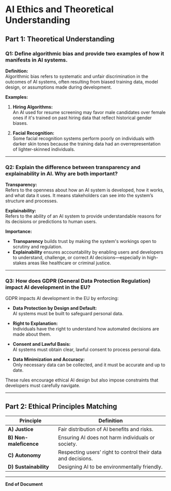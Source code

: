 # AI Ethics and Theoretical Understanding

## Part 1: Theoretical Understanding

### Q1: Define algorithmic bias and provide two examples of how it manifests in AI systems.

**Definition:**  
Algorithmic bias refers to systematic and unfair discrimination in the outcomes of AI systems, often resulting from biased training data, model design, or assumptions made during development.

**Examples:**

1. **Hiring Algorithms:**  
   An AI used for resume screening may favor male candidates over female ones if it's trained on past hiring data that reflect historical gender biases.

2. **Facial Recognition:**  
   Some facial recognition systems perform poorly on individuals with darker skin tones because the training data had an overrepresentation of lighter-skinned individuals.

---

### Q2: Explain the difference between transparency and explainability in AI. Why are both important?

**Transparency:**  
Refers to the openness about how an AI system is developed, how it works, and what data it uses. It means stakeholders can see into the system’s structure and processes.

**Explainability:**  
Refers to the ability of an AI system to provide understandable reasons for its decisions or predictions to human users.

**Importance:**

- **Transparency** builds trust by making the system's workings open to scrutiny and regulation.
- **Explainability** ensures accountability by enabling users and developers to understand, challenge, or correct AI decisions—especially in high-stakes areas like healthcare or criminal justice.

---

### Q3: How does GDPR (General Data Protection Regulation) impact AI development in the EU?

GDPR impacts AI development in the EU by enforcing:

- **Data Protection by Design and Default:**  
  AI systems must be built to safeguard personal data.

- **Right to Explanation:**  
  Individuals have the right to understand how automated decisions are made about them.

- **Consent and Lawful Basis:**  
  AI systems must obtain clear, lawful consent to process personal data.

- **Data Minimization and Accuracy:**  
  Only necessary data can be collected, and it must be accurate and up to date.

These rules encourage ethical AI design but also impose constraints that developers must carefully navigate.

---

## Part 2: Ethical Principles Matching

| Principle        | Definition                                              |
|------------------|----------------------------------------------------------|
| **A) Justice**        | Fair distribution of AI benefits and risks.              |
| **B) Non-maleficence** | Ensuring AI does not harm individuals or society.        |
| **C) Autonomy**        | Respecting users’ right to control their data and decisions. |
| **D) Sustainability**  | Designing AI to be environmentally friendly.             |

---

**End of Document**
